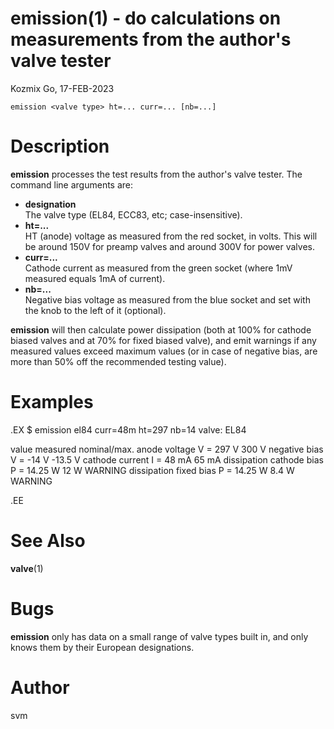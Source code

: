 # emission(1) - do calculations on measurements from the author's valve tester

Kozmix Go, 17-FEB-2023

```
emission <valve type> ht=... curr=... [nb=...]
```


<a name="description"></a>

# Description

**emission**
processes the test results from the author's valve tester. The command
line arguments are:


* **designation**  
  The valve type (EL84, ECC83, etc; case-insensitive).
* **ht=...**  
  HT (anode) voltage as measured from the red socket, in volts. This
  will be around 150V for preamp valves and around 300V for power
  valves.
* **curr=...**  
  Cathode current as measured from the green socket (where 1mV measured
  equals 1mA of current).
* **nb=...**  
  Negative bias voltage as measured from the blue socket and set with
  the knob to the left of it (optional).
  

**emission**
will then calculate power dissipation (both at 100% for cathode biased
valves and at 70% for fixed biased valve), and emit warnings if any
measured values exceed maximum values (or in case of negative bias,
are more than 50% off the recommended testing value).


<a name="examples"></a>

# Examples


.EX
$ emission el84 curr=48m ht=297 nb=14
valve: EL84

value                        measured  nominal/max.
anode voltage            V =    297 V    300 V
negative bias            V =    -14 V  -13.5 V
cathode current          I =    48 mA    65 mA
dissipation cathode bias P =  14.25 W     12 W  WARNING
dissipation fixed bias   P =  14.25 W    8.4 W  WARNING

.EE



<a name="see-also"></a>

# See Also

**valve**(1)


<a name="bugs"></a>

# Bugs

**emission**
only has data on a small range of valve types built in, and only knows
them by their European designations.


<a name="author"></a>

# Author

svm

